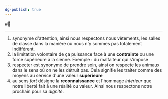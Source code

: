 ```yaml
---
dg-publish: true
---
```

#🌱 

---
1. synonyme d'attention, ainsi nous respectons nous vêtements, les salles de classe dans la manière où nous n'y sommes pas totalement indifférent.
2. la limitation volontaire de ça puissance face à une **contrainte** ou une force supérieure à la sienne. Exemple : du malfaiteur qui s'impose
3. respecter est synonyme de prendre soin, ainsi on respecte les animaux dans le sens où on ne les détruit pas. Cela signifie les traiter comme des moyens au service d'une valeur **supérieure**
4. au sens *fort* désigne la **reconnaissance** et l'hommage *intérieur* que notre liberté fait à une réalité ou valeur. Ainsi nous respectons notre prochain pour sa *dignité*.